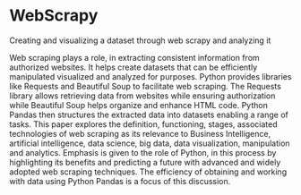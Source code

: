 # WebScrapy
Creating and visualizing a dataset through web scrapy and analyzing it

Web scraping plays a role, in extracting consistent information from authorized websites. It helps create datasets that can be efficiently manipulated visualized and analyzed for purposes. Python provides libraries like Requests and Beautiful Soup to facilitate web scraping. The Requests library allows retrieving data from websites while ensuring authorization while Beautiful Soup helps organize and enhance HTML code. Python Pandas then structures the extracted data into datasets enabling a range of tasks. This paper explores the definition, functioning, stages, associated technologies of web scraping as its relevance to Business Intelligence, artificial intelligence, data science, big data, data visualization, manipulation and analytics. Emphasis is given to the role of Python, in this process by highlighting its benefits and predicting a future with advanced and widely adopted web scraping techniques. The efficiency of obtaining and working with data using Python Pandas is a focus of this discussion.
